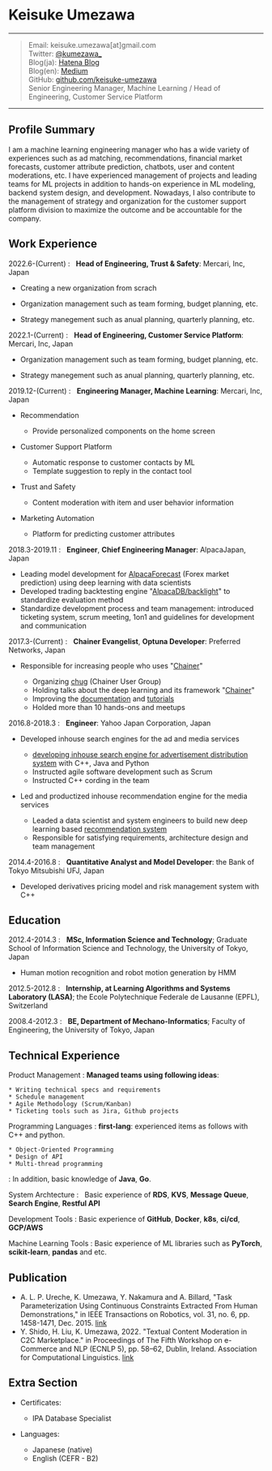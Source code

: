 Keisuke Umezawa
================

----

> Email: keisuke.umezawa[at]gmail.com \
> Twitter: [\@kumezawa_](https://twitter.com/kumezawa_) \
> Blog(ja): [Hatena Blog](http://kumechann.hatenablog.com/) \
> Blog(en): [Medium](https://medium.com/@keisukeumezawa) \
> GitHub: [github.com/keisuke-umezawa](https://github.com/keisuke-umezawa) \
> Senior Engineering Manager, Machine Learning / Head of Engineering, Customer Service Platform

----

Profile Summary
---------------

I am a machine learning engineering manager who has a wide variety of experiences such as ad matching, recommendations, financial market forecasts, customer attribute prediction, chatbots, user and content moderations, etc. I have experienced management of projects and leading teams for ML projects in addition to hands-on experience in ML modeling, backend system design, and development. Nowadays, I also contribute to the management of strategy and organization for the customer support platform division to maximize the outcome and be accountable for the company.

Work Experience
---------------

2022.6-(Current)
:   **Head of Engineering, Trust & Safety**: Mercari, Inc, Japan

* Creating a new organization from scrach

* Organization management such as team forming, budget planning, etc.

* Strategy manegement such as anual planning, quarterly planning, etc.


2022.1-(Current)
:   **Head of Engineering, Customer Service Platform**: Mercari, Inc, Japan

* Organization management such as team forming, budget planning, etc.

* Strategy manegement such as anual planning, quarterly planning, etc.

2019.12-(Current)
:   **Engineering Manager, Machine Learning**: Mercari, Inc, Japan

* Recommendation

    * Provide personalized components on the home screen

* Customer Support Platform

    * Automatic response to customer contacts by ML
    * Template suggestion to reply in the contact tool

* Trust and Safety

    * Content moderation with item and user behavior information

* Marketing Automation

    * Platform for predicting customer attributes


2018.3-2019.11
:   **Engineer**, **Chief Engineering Manager**: AlpacaJapan, Japan

* Leading model development for [AlpacaForecast](http://www.alpaca.ai/product) (Forex market prediction) using deep learning with data scientists
* Developed trading backtesting engine "[AlpacaDB/backlight](https://github.com/AlpacaDB/backlight)" to standardize evaluation method
* Standardize development process and team management: introduced ticketing system, scrum meeting, 1on1 and guidelines for development and communication

2017.3-(Current)
:   **Chainer Evangelist**, **Optuna Developer**: Preferred Networks, Japan

* Responsible for increasing people who uses "[Chainer](https://chainer.org/)"

    * Organizing [chug](https://chainer.connpass.com/) (Chainer User Group)
    * Holding talks about the deep learning and its framework "[Chainer](https://chainer.org/)"
    * Improving the [documentation](https://docs.chainer.org/en/stable/) and [tutorials](https://chainer-colab-notebook.readthedocs.io/ja/latest/)
    * Holded more than 10 hands-ons and meetups

2016.8-2018.3
:   **Engineer**: Yahoo Japan Corporation, Japan

* Developed inhouse search engines for the ad and media services

    * [developing inhouse search engine for advertisement distribution system](http://www.slideshare.net/techblogyahoo/webdb2015-webdbf2015) with C++, Java and Python
    * Instructed agile software development such as Scrum
    * Instructed C++ cording in the team

* Led and productized inhouse recommendation engine for the media services

    * Leaded a data scientist and system engineers to build new deep learning based [recommendation system](https://www.slideshare.net/techblogyahoo/yahoo-japan-115327433)
    * Responsible for satisfying requirements, architecture design and team management

2014.4-2016.8
:   **Quantitative Analyst and Model Developer**: the Bank of Tokyo Mitsubishi UFJ, Japan

* Developed derivatives pricing model and risk management system with C++

Education
---------

2012.4-2014.3
:   **MSc, Information Science and Technology**; Graduate School of Information Science and Technology, the University of Tokyo, Japan

* Human motion recognition and robot motion generation by HMM

2012.5-2012.8
:   **Internship, at Learning Algorithms and Systems Laboratory (LASA)**; 
 the Ecole Polytechnique Federale de Lausanne (EPFL), Switzerland

2008.4-2012.3
:   **BE, Department of Mechano-Informatics**; Faculty of Engineering, the University of Tokyo, Japan

Technical Experience
--------------------

Product Management
:   **Managed teams using following ideas**:

    * Writing technical specs and requirements
    * Schedule management
    * Agile Methodology (Scrum/Kanban)
    * Ticketing tools such as Jira, Github projects

Programming Languages
:   **first-lang**: experienced items as follows with C++ and python.

    * Object-Oriented Programming
    * Design of API
    * Multi-thread programming

:   In addition, basic knowledge of **Java**, **Go**.

System Archtecture
:   Basic experience of **RDS**, **KVS**, **Message Queue**, **Search Engine**, **Restful API**

Development Tools
:   Basic experience of **GitHub**, **Docker**, **k8s**, **ci/cd**, **GCP/AWS**

Machine Learning Tools
:   Basic experience of ML libraries such as **PyTorch**, **scikit-learn**, **pandas** and etc.

Publication
----------------------------------------
* A. L. P. Ureche, K. Umezawa, Y. Nakamura and A. Billard, "Task Parameterization Using Continuous Constraints Extracted From Human Demonstrations," in IEEE Transactions on Robotics, vol. 31, no. 6, pp. 1458-1471, Dec. 2015. [link](http://ieeexplore.ieee.org/stamp/stamp.jsp?tp=&arnumber=7339616&isnumber=7339739) 
* Y. Shido, H. Liu, K. Umezawa, 2022. "Textual Content Moderation in C2C Marketplace." in Proceedings of The Fifth Workshop on e-Commerce and NLP (ECNLP 5), pp. 58–62, Dublin, Ireland. Association for Computational Linguistics. [link](https://aclanthology.org/2022.ecnlp-1.8/)

Extra Section
----------------------------------------

* Certificates:

    * IPA Database Specialist

* Languages:

    * Japanese (native)
    * English (CEFR - B2)
